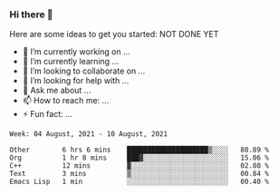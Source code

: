 ### Hi there 👋


Here are some ideas to get you started:
NOT DONE YET
- 🔭 I’m currently working on ...
- 🌱 I’m currently learning ...
- 👯 I’m looking to collaborate on ...
- 🤔 I’m looking for help with ...
- 💬 Ask me about ...
- 📫 How to reach me: ...
- ⚡ Fun fact: ...

<!--START_SECTION:waka-->
```text
Week: 04 August, 2021 - 10 August, 2021

Other        6 hrs 6 mins    ████████████████████▒░░░░   80.89 % 
Org          1 hr 8 mins     ███▓░░░░░░░░░░░░░░░░░░░░░   15.06 % 
C++          12 mins         ▓░░░░░░░░░░░░░░░░░░░░░░░░   02.80 % 
Text         3 mins          ▒░░░░░░░░░░░░░░░░░░░░░░░░   00.84 % 
Emacs Lisp   1 min           ░░░░░░░░░░░░░░░░░░░░░░░░░   00.40 % 
```
<!--END_SECTION:waka-->

